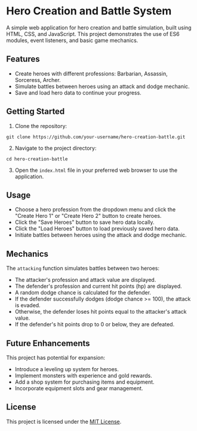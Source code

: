 <!DOCTYPE html>
<html>
<body>

<h1>Hero Creation and Battle System</h1>

<p>A simple web application for hero creation and battle simulation, built using HTML, CSS, and JavaScript. This project demonstrates the use of ES6 modules, event listeners, and basic game mechanics.</p>

<h2>Features</h2>
<ul>
  <li>Create heroes with different professions: Barbarian, Assassin, Sorceress, Archer.</li>
  <li>Simulate battles between heroes using an attack and dodge mechanic.</li>
  <li>Save and load hero data to continue your progress.</li>
</ul>

<h2>Getting Started</h2>
<ol>
  <li>Clone the repository:</li>
</ol>

<pre><code>git clone https://github.com/your-username/hero-creation-battle.git</code></pre>

<ol start="2">
  <li>Navigate to the project directory:</li>
</ol>

<pre><code>cd hero-creation-battle</code></pre>

<ol start="3">
  <li>Open the <code>index.html</code> file in your preferred web browser to use the application.</li>
</ol>

<h2>Usage</h2>
<ul>
  <li>Choose a hero profession from the dropdown menu and click the "Create Hero 1" or "Create Hero 2" button to create heroes.</li>
  <li>Click the "Save Heroes" button to save hero data locally.</li>
  <li>Click the "Load Heroes" button to load previously saved hero data.</li>
  <li>Initiate battles between heroes using the attack and dodge mechanic.</li>
</ul>

<h2>Mechanics</h2>
<p>The <code>attacking</code> function simulates battles between two heroes:</p>
<ul>
  <li>The attacker's profession and attack value are displayed.</li>
  <li>The defender's profession and current hit points (hp) are displayed.</li>
  <li>A random dodge chance is calculated for the defender.</li>
  <li>If the defender successfully dodges (dodge chance >= 100), the attack is evaded.</li>
  <li>Otherwise, the defender loses hit points equal to the attacker's attack value.</li>
  <li>If the defender's hit points drop to 0 or below, they are defeated.</li>
</ul>

<h2>Future Enhancements</h2>
<p>This project has potential for expansion:</p>
<ul>
  <li>Introduce a leveling up system for heroes.</li>
  <li>Implement monsters with experience and gold rewards.</li>
  <li>Add a shop system for purchasing items and equipment.</li>
  <li>Incorporate equipment slots and gear management.</li>
</ul>

<h2>License</h2>
<p>This project is licensed under the <a href="LICENSE">MIT License</a>.</p>

</body>
</html>
